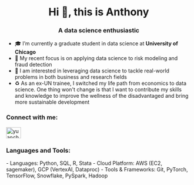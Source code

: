 <h1 align="center">Hi 👋, this is Anthony</h1>
<h3 align="center">A data science enthusiastic</h3>

- 🎓 I’m currently a graduate student in data science at **University of Chicago**
- 🥷 My recent focus is on applying data science to risk modeling and fraud detection
- 🤩 I am interested in leveraging data science to tackle real-world problems in both business and research fields
- ♻ As an ex-UN trainee, I switched my life path from economics to data science. One thing won't change is that I want to contribute my skills and knowledge to improve the wellness of the disadvantaged and bring more sustainable development

<h3 align="left">Connect with me:</h3>
<p align="left">
<a href="[https://linkedin.com/in/yuancheng-ji](https://www.linkedin.com/in/hjiang-anthony/)" target="blank"><img align="center" src="https://raw.githubusercontent.com/rahuldkjain/github-profile-readme-generator/master/src/images/icons/Social/linked-in-alt.svg" alt="yuancheng-ji" height="30" width="40" /></a>
</p>

<h3 align="left">Languages and Tools:</h3>
- Languages: Python, SQL, R, Stata
- Cloud Platform: AWS (EC2, sagemaker), GCP (VertexAI, Dataproc)
- Tools & Frameworks: Git, PyTorch, TensorFlow, Snowflake, PySpark, Hadoop
